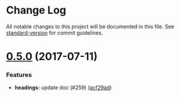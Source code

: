 # Change Log

All notable changes to this project will be documented in this file.
See [standard-version](https://github.com/conventional-changelog/standard-version) for commit guidelines.

<a name="0.5.0"></a>
# [0.5.0](https://github.com/ec-europa/europa-component-library/compare/@ec-europa/ecl-typography-headings@0.4.1...@ec-europa/ecl-typography-headings@0.5.0) (2017-07-11)


### Features

* **headings:** update doc (#259) ([acf29ad](https://github.com/ec-europa/europa-component-library/commit/acf29ad))
